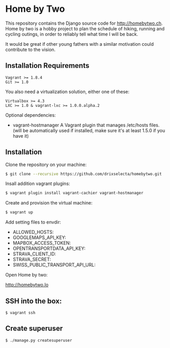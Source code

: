 # Home by Two

This repository contains the Django source code for http://homebytwo.ch.
Home by two is a hobby project to plan the schedule of hiking, running and cycling outings, in order to reliably tell what time I will be back.

It would be great if other young fathers with a similar motivation could contribute to the vision.

## Installation Requirements

```
Vagrant >= 1.8.4
Git >= 1.0
```

You also need a virtualization solution, either one of these:

```
Virtualbox >= 4.3
LXC >= 1.0 & vagrant-lxc >= 1.0.0.alpha.2
```

Optional dependencies:

- vagrant-hostmanager A Vagrant plugin that manages /etc/hosts files. (will be automatically used if installed, make sure it's at least 1.5.0 if you have it)



## Installation

Clone the repository on your machine:

```sh
$ git clone --recursive https://github.com/drixselecta/homebytwo.git
```

Insall addition vagrant plugins:

```sh
$ vagrant plugin install vagrant-cachier vagrant-hostmanager
```

Create and provision the virtual machine:

```sh
$ vagrant up
```

Add setting files to envdir:
- ALLOWED_HOSTS:
- GOOGLEMAPS_API_KEY:
- MAPBOX_ACCESS_TOKEN:
- OPENTRANSPORTDATA_API_KEY:
- STRAVA_CLIENT_ID:
- STRAVA_SECRET:
- SWISS_PUBLIC_TRANSPORT_API_URL:


Open Home by two:

http://homebytwo.lo

## SSH into the box:

```
$ vagrant ssh
```

## Create superuser

```
$ ./manage.py createsuperuser
```